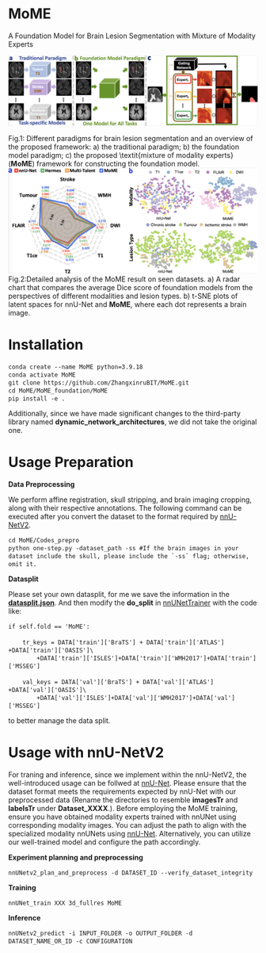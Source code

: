 # MoME
A Foundation Model for Brain Lesion Segmentation with Mixture of Modality Experts

![image](https://github.com/ZhangxinruBIT/MoME/blob/main/fig/comb12.png)

Fig.1: Different paradigms for brain lesion segmentation and an overview of the proposed framework:
a) the traditional paradigm;
b) the foundation model paradigm;
c) the proposed \textit{mixture of modality experts} (**MoME**) framework for constructing the foundation model.
![image](https://github.com/ZhangxinruBIT/MoME/blob/main/fig/comb34.png)
Fig.2:Detailed analysis of the MoME result on seen datasets. a) A radar chart that compares the average Dice score of foundation models from the perspectives of different modalities and lesion types. b) t-SNE plots of latent spaces for nnU-Net and  **MoME**, where each dot represents a brain image.
# Installation

```
conda create --name MoME python=3.9.18
conda activate MoME
git clone https://github.com/ZhangxinruBIT/MoME.git
cd MoME/MoME_foundation/MoME
pip install -e .
```
Additionally, since we have made significant changes to the third-party library named  **dynamic_network_architectures**, we did not take the original one. 

# Usage Preparation

**Data Preprocessing**

We perform affine registration, skull stripping, and brain imaging cropping, along with their respective annotations. 
The following command can be executed after you convert the dataset to the format required by [nnU-NetV2](https://github.com/MIC-DKFZ/nnUNet.git).
```
cd MoME/Codes_prepro
python one-step.py -dataset_path -ss #If the brain images in your dataset include the skull, please include the `-ss` flag; otherwise, omit it.
```
**Datasplit**

Please set your own datasplit, for me we save the information in the **[datasplit.json](https://github.com/ZhangxinruBIT/MoME/blob/main/MoME/datasplit.json)**.
And then modify the **do_split** in [nnUNetTrainer](https://github.com/ZhangxinruBIT/MoME/blob/main/MoME/nnunetv2/training/nnUNetTrainer/nnUNetTrainer.py) with the code like:
```
if self.fold == 'MoME':

    tr_keys = DATA['train']['BraTS'] + DATA['train']['ATLAS'] +DATA['train']['OASIS']\
        +DATA['train']['ISLES']+DATA['train']['WMH2017']+DATA['train']['MSSEG']
    
    val_keys = DATA['val']['BraTS'] + DATA['val']['ATLAS'] +DATA['val']['OASIS']\
        +DATA['val']['ISLES']+DATA['val']['WMH2017']+DATA['val']['MSSEG'] 
```
to better manage the data split.

# Usage with nnU-NetV2
For traning and inference, since we implement within the nnU-NetV2, the well-introduced usage can be follwed at [nnU-Net](https://github.com/MIC-DKFZ/nnUNet.git). Please ensure that the dataset format meets the requirements expected by nnU-Net with our preprocessed data (Rename the directories to resemble **imagesTr** and **labelsTr** under **Dataset_XXXX**.). 
Before employing the MoME training, ensure you have obtained modality experts trained with nnUNet using corresponding modality images. You can adjust the path to align with the specialized modality nnUNets using [nnU-Net](https://github.com/ZhangxinruBIT/MoME/blob/main/MoME/nnunetv2/training/nnUNetTrainer/nnUNetTrainer.py). Alternatively, you can utilize our well-trained model and configure the path accordingly.

**Experiment planning and preprocessing**
```
nnUNetv2_plan_and_preprocess -d DATASET_ID --verify_dataset_integrity
```

**Training**
```
nnUNet_train XXX 3d_fullres MoME
```
**Inference**
```
nnUNetv2_predict -i INPUT_FOLDER -o OUTPUT_FOLDER -d DATASET_NAME_OR_ID -c CONFIGURATION
```
